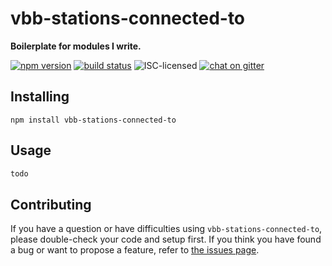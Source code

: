 # vbb-stations-connected-to

**Boilerplate for modules I write.**

[![npm version](https://img.shields.io/npm/v/vbb-stations-connected-to.svg)](https://www.npmjs.com/package/vbb-stations-connected-to)
[![build status](https://img.shields.io/travis/derhuerst/vbb-stations-connected-to.svg)](https://travis-ci.org/derhuerst/vbb-stations-connected-to)
![ISC-licensed](https://img.shields.io/github/license/derhuerst/vbb-stations-connected-to.svg)
[![chat on gitter](https://badges.gitter.im/derhuerst.svg)](https://gitter.im/derhuerst)


## Installing

```shell
npm install vbb-stations-connected-to
```


## Usage

```js
todo
```


## Contributing

If you have a question or have difficulties using `vbb-stations-connected-to`, please double-check your code and setup first. If you think you have found a bug or want to propose a feature, refer to [the issues page](https://github.com/derhuerst/vbb-stations-connected-to/issues).
